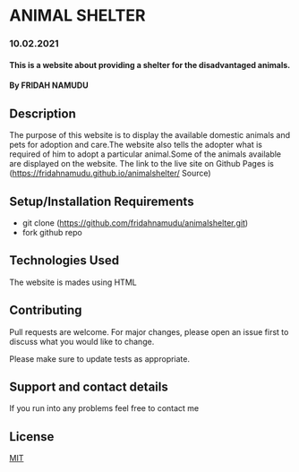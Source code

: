 # ANIMAL SHELTER
### 10.02.2021
#### This is a website about providing a shelter for the disadvantaged animals.
#### By **FRIDAH NAMUDU**
## Description
The purpose of this website is to display the available domestic animals and pets for adoption and care.The website also tells the adopter what is required of him to adopt a particular animal.Some of the animals available are displayed on the website.
The link to the live site on Github Pages is (https://fridahnamudu.github.io/animalshelter/
Source)
## Setup/Installation Requirements
* git clone (https://github.com/fridahnamudu/animalshelter.git)
* fork github repo
## Technologies Used
The website is mades using HTML
## Contributing
Pull requests are welcome. For major changes, please open an issue first to discuss what you would like to change.

Please make sure to update tests as appropriate. 
## Support and contact details
If you run into any problems feel free to contact me
## License
[MIT](https://choosealicense.com/licenses/mit/)
